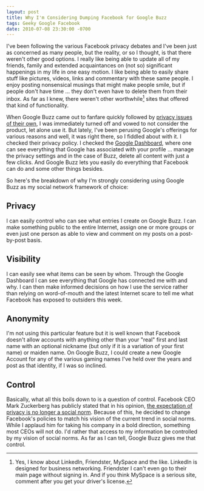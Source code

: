 ```yaml
---
layout: post
title: Why I'm Considering Dumping Facebook for Google Buzz
tags: Geeky Google Facebook
date: 2010-07-08 23:30:00 -0700
---
```


I've been following the various Facebook privacy debates and I've been just as concerned as many people, but the reality, or so I thought, is that there weren't other good options. I really like being able to update all of my friends, family and extended acquaintances on (not so) significant happenings in my life in one easy motion. I like being able to easily share stuff like pictures, videos, links and commentary with these same people. I enjoy posting nonsensical musings that might make people smile, but if people don't have time ... they don't even have to delete them from their inbox. As far as I knew, there weren't other worthwhile[^1] sites that offered that kind of functionality.

When Google Buzz came out to fanfare quickly followed by [privacy issues of their own](http://www.businessinsider.com/warning-google-buzz-has-a-huge-privacy-flaw-2010-2), I was immediately turned off and vowed to not consider the product, let alone use it.  But lately, I've been perusing Google's offerings for various reasons and well, it was right there, so I fiddled about with it.  I checked their privacy policy.  I checked the [Google Dashboard](http://www.google.com/dashboard), where one can see everything that Google has associated with your profile ... manage the privacy settings and in the case of Buzz, delete all content with just a few clicks.  And Google Buzz lets you easily do everything that Facebook can do and some other things besides.

So here's the breakdown of why I'm strongly considering using Google Buzz as my social network framework of choice:

## Privacy

I can easily control who can see what entries I create on Google Buzz.  I can make something public to the entire Internet, assign one or more groups or even just one person as able to view and comment on my posts on a post-by-post basis.

## Visibility

I can easily see what items can be seen by whom.  Through the Google Dashboard I can see everything that Google has connected me with and why.  I can then make informed decisions on how I use the service rather than relying on word-of-mouth and the latest Internet scare to tell me what Facebook has exposed to outsiders this week.

## Anonymity

I'm not using this particular feature but it is well known that Facebook doesn't allow accounts with anything other than your "real" first and last name with an optional nickname (but only if it is a variation of your first name) or maiden name.  On Google Buzz, I could create a new Google Account for any of the various gaming names I've held over the years and post as that identity, if I was so inclined.

## Control

Basically, what all this boils down to is a question of control.  Facebook CEO Mark Zuckerberg has publicly stated that in his opinion, [the expectation of privacy is no longer a social norm](http://www.huffingtonpost.com/2010/01/11/facebooks-zuckerberg-the_n_417969.html).  Because of this, he decided to change Facebook's policies to match his vision of the current trend in social norms.  While I applaud him for taking his company in a bold direction, something most CEOs will not do.  I'd rather that access to my information be controlled by my vision of social norms.  As far as I can tell, Google Buzz gives me that control.

[^1]: Yes, I know about LinkedIn, Friendster, MySpace and the like.  LinkedIn is designed for business networking.  Friendster I can't even go to their main page without signing in.  And if you think MySpace is a serious site, comment after you get your driver's license.

